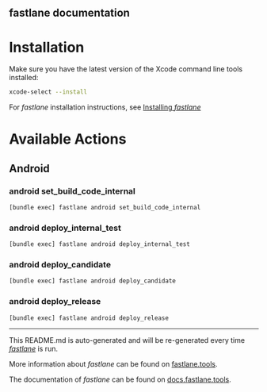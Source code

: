 fastlane documentation
----

# Installation

Make sure you have the latest version of the Xcode command line tools installed:

```sh
xcode-select --install
```

For _fastlane_ installation instructions, see [Installing _fastlane_](https://docs.fastlane.tools/#installing-fastlane)

# Available Actions

## Android

### android set_build_code_internal

```sh
[bundle exec] fastlane android set_build_code_internal
```



### android deploy_internal_test

```sh
[bundle exec] fastlane android deploy_internal_test
```



### android deploy_candidate

```sh
[bundle exec] fastlane android deploy_candidate
```



### android deploy_release

```sh
[bundle exec] fastlane android deploy_release
```



----

This README.md is auto-generated and will be re-generated every time [_fastlane_](https://fastlane.tools) is run.

More information about _fastlane_ can be found on [fastlane.tools](https://fastlane.tools).

The documentation of _fastlane_ can be found on [docs.fastlane.tools](https://docs.fastlane.tools).
